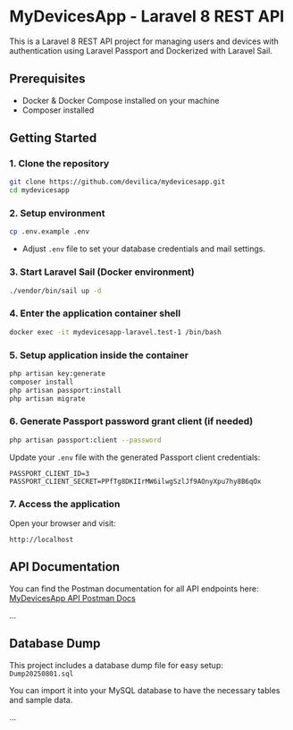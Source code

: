 # MyDevicesApp - Laravel 8 REST API

This is a Laravel 8 REST API project for managing users and devices with authentication using Laravel Passport and Dockerized with Laravel Sail.

## Prerequisites

- Docker & Docker Compose installed on your machine  
- Composer installed

## Getting Started

### 1. Clone the repository

```bash
git clone https://github.com/devilica/mydevicesapp.git
cd mydevicesapp
````

### 2. Setup environment

```bash
cp .env.example .env
```

* Adjust `.env` file to set your database credentials and mail settings.

### 3. Start Laravel Sail (Docker environment)

```bash
./vendor/bin/sail up -d
```

### 4. Enter the application container shell

```bash
docker exec -it mydevicesapp-laravel.test-1 /bin/bash
```

### 5. Setup application inside the container

```bash
php artisan key:generate
composer install
php artisan passport:install
php artisan migrate
```

### 6. Generate Passport password grant client (if needed)

```bash
php artisan passport:client --password
```

Update your `.env` file with the generated Passport client credentials:

```env
PASSPORT_CLIENT_ID=3
PASSPORT_CLIENT_SECRET=PPfTg8DKIIrMW6ilwgSzlJf9AOnyXpu7hy8B6qOx
```

### 7. Access the application

Open your browser and visit:

```
http://localhost
```
## API Documentation

You can find the Postman documentation for all API endpoints here:  
[MyDevicesApp API Postman Docs](https://documenter.getpostman.com/view/21137389/2sB3BALs9N)

...

## Database Dump

This project includes a database dump file for easy setup:  
`Dump20250801.sql`

You can import it into your MySQL database to have the necessary tables and sample data.

...